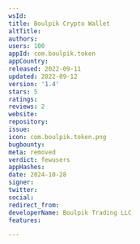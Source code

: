 ```yaml
---
wsId: 
title: Boulpik Crypto Wallet
altTitle: 
authors: 
users: 100
appId: com.boulpik.token
appCountry: 
released: 2022-09-11
updated: 2022-09-12
version: '1.4'
stars: 5
ratings: 
reviews: 2
website: 
repository: 
issue: 
icon: com.boulpik.token.png
bugbounty: 
meta: removed
verdict: fewusers
appHashes: 
date: 2024-10-28
signer: 
twitter: 
social: 
redirect_from: 
developerName: Boulpik Trading LLC
features: 

---
```


